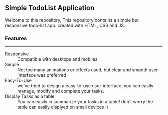 <h2>Simple TodoList Application</h2>
<p>
  Welcome to this repository,
  This repository contains a simple but responsive todo-list app. created with HTML, CSS and JS.
</p>
<h3>Features</h3>
<hr>
<dl>
  <dt>Responsive</dt>
  <dd>Compatible with desktops and mobiles</dd>
  <dt>Simple</dt>
  <dd>Not too many animations or effects used, but clear and smooth user-interface was preferred</dd>
  <dt>Easy-To-Use</dt>
  <dd>we've tried to design a easy-to-use user-interface. you can easily manage, modify and complete your tasks.</dd>
  <dt>Display Tasks as a table</dt>
  <dd>You can easily in summarize your tasks in a table! don't worry the table can easily displyed on small devices :)</dd>
</dl>
